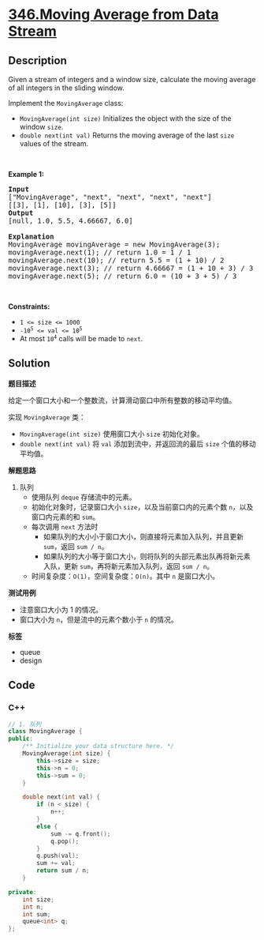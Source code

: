# [346.Moving Average from Data Stream](https://leetcode.com/problems/moving-average-from-data-stream/description/)

## Description

<p>Given a stream of integers and a window size, calculate the moving average of all integers in the sliding window.</p>

<p>Implement the&nbsp;<code>MovingAverage</code> class:</p>

<ul>
  <li><code>MovingAverage(int size)</code> Initializes&nbsp;the object with the size of the window <code>size</code>.</li>
  <li><code>double next(int val)</code> Returns the moving average of the last <code>size</code> values of the stream.</li>
</ul>

<p>&nbsp;</p>
<p><strong class="example">Example 1:</strong></p>

<pre>
<strong>Input</strong>
[&quot;MovingAverage&quot;, &quot;next&quot;, &quot;next&quot;, &quot;next&quot;, &quot;next&quot;]
[[3], [1], [10], [3], [5]]
<strong>Output</strong>
[null, 1.0, 5.5, 4.66667, 6.0]

<strong>Explanation</strong>
MovingAverage movingAverage = new MovingAverage(3);
movingAverage.next(1); // return 1.0 = 1 / 1
movingAverage.next(10); // return 5.5 = (1 + 10) / 2
movingAverage.next(3); // return 4.66667 = (1 + 10 + 3) / 3
movingAverage.next(5); // return 6.0 = (10 + 3 + 5) / 3
</pre>

<p>&nbsp;</p>
<p><strong>Constraints:</strong></p>

<ul>
  <li><code>1 &lt;= size &lt;= 1000</code></li>
  <li><code>-10<sup>5</sup> &lt;= val &lt;= 10<sup>5</sup></code></li>
  <li>At most <code>10<sup>4</sup></code> calls will be made to <code>next</code>.</li>
</ul>

## Solution

**题目描述**

给定一个窗口大小和一个整数流，计算滑动窗口中所有整数的移动平均值。

实现 `MovingAverage` 类：

- `MovingAverage(int size)` 使用窗口大小 `size` 初始化对象。
- `double next(int val)` 将 `val` 添加到流中，并返回流的最后 `size` 个值的移动平均值。

**解题思路**

1. 队列
   - 使用队列 `deque` 存储流中的元素。
   - 初始化对象时，记录窗口大小 `size`，以及当前窗口内的元素个数 `n`，以及窗口内元素的和 `sum`。
   - 每次调用 `next` 方法时
     - 如果队列的大小小于窗口大小，则直接将元素加入队列，并且更新 `sum`，返回 `sum / n`。
     - 如果队列的大小等于窗口大小，则将队列的头部元素出队再将新元素入队，更新 `sum`，再将新元素加入队列，返回 `sum / n`。
   - 时间复杂度：`O(1)`，空间复杂度：`O(n)`。其中 `n` 是窗口大小。

**测试用例**

- 注意窗口大小为 1 的情况。
- 窗口大小为 `n`，但是流中的元素个数小于 `n` 的情况。

**标签**

- queue
- design

<!-- code start -->
## Code

### C++

```cpp
// 1. 队列
class MovingAverage {
public:
    /** Initialize your data structure here. */
    MovingAverage(int size) {
        this->size = size;
        this->n = 0;
        this->sum = 0;
    }

    double next(int val) {
        if (n < size) {
            n++;
        }
        else {
            sum -= q.front();
            q.pop();
        }
        q.push(val);
        sum += val;
        return sum / n;
    }

private:
    int size;
    int n;
    int sum;
    queue<int> q;
};
```

<!-- code end -->
